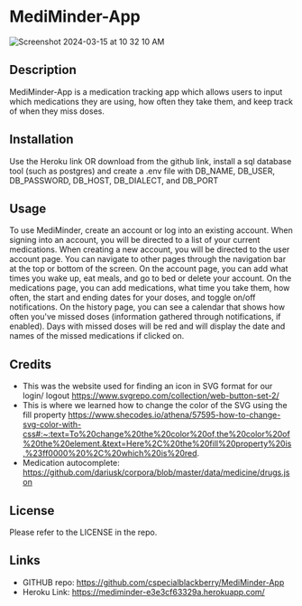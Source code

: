 # MediMinder-App 
![Screenshot 2024-03-15 at 10 32 10 AM](https://github.com/cspecialblackberry/MediMinder-App/assets/147653410/55c26c11-b2f0-447c-81e2-d45a7c635d5b)

## Description
MediMinder-App is a medication tracking app which allows users to input which medications they are using, how often they take them, and keep track of when they miss doses.

## Installation
Use the Heroku link OR download from the github link, install a sql database tool (such as postgres) and create a .env file with DB_NAME, DB_USER, DB_PASSWORD, DB_HOST, DB_DIALECT, and DB_PORT

## Usage
To use MediMinder, create an account or log into an existing account. When signing into an account, you will be directed to a list of your current medications. When creating a new account, you will be directed to the user account page. You can navigate to other pages through the navigation bar at the top or bottom of the screen. On the account page, you can add what times you wake up, eat meals, and go to bed or delete your account. On the medications page, you can add medications, what time you take them, how often, the start and ending dates for your doses, and toggle on/off notifications. On the history page, you can see a calendar that shows how often you've missed doses (information gathered through notifications, if enabled). Days with missed doses will be red and will display the date and names of the missed medications if clicked on.

## Credits
* This was the website used for finding an icon in SVG format for our login/ logout
https://www.svgrepo.com/collection/web-button-set-2/
* This is where we learned how to change the color of the SVG using the fill property
https://www.shecodes.io/athena/57595-how-to-change-svg-color-with-css#:~:text=To%20change%20the%20color%20of,the%20color%20of%20the%20element.&text=Here%2C%20the%20fill%20property%20is,%23ff0000%20%2C%20which%20is%20red.
* Medication autocomplete:
https://github.com/dariusk/corpora/blob/master/data/medicine/drugs.json


## License
Please refer to the LICENSE in the repo.

## Links
* GITHUB repo: https://github.com/cspecialblackberry/MediMinder-App
* Heroku Link: https://mediminder-e3e3cf63329a.herokuapp.com/
